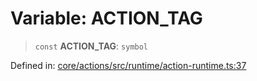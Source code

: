 # Variable: ACTION\_TAG

> `const` **ACTION\_TAG**: `symbol`

Defined in: [core/actions/src/runtime/action-runtime.ts:37](https://github.com/LaWebcapsule/orbits/blob/fdabe4406970f5d9afffe326fe940d326210b361/core/actions/src/runtime/action-runtime.ts#L37)
